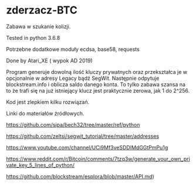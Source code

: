 # zderzacz-BTC
Zabawa w szukanie kolizji.

Tested in python 3.6.8

Potrzebne dodatkowe moduły ecdsa, base58, requests

Done by Atari_XE ( wypok AD 2019)

Program generuje dowolną ilość kluczy prywatnych oraz przekształca je w opcjonalnie w adresy Legacy bądź SegWit.
Następnie odpytuje blockstream.info i oblicza saldo danego konta.
To tylko zabawa szansa na to że trafi się na już istniejący klucz jest praktycznie zerowa, jak 1 do 2^256.

Kod jest zlepkiem kilku rozwiązań. 

Linki do materiałów źródłowych. 

https://github.com/sipa/bech32/tree/master/ref/python

https://github.com/zeltsi/segwit_tutorial/tree/master/addresses

https://www.youtube.com/channel/UCi9Mf3veSDDIMdGGtPmPu1g

https://www.reddit.com/r/Bitcoin/comments/7tzq3w/generate_your_own_private_key_5_lines_of_python/

https://github.com/blockstream/esplora/blob/master/API.md)
 
